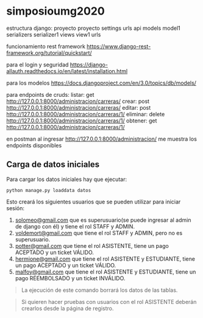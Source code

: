 # simposioumg2020

estructura django:
proyecto
  proyecto
    settings
    urls
  api
    models
      model1
    serializers
      serializer1
    views
      view1
    urls


funcionamiento rest framework https://www.django-rest-framework.org/tutorial/quickstart/


para el login y seguridad https://django-allauth.readthedocs.io/en/latest/installation.html


para los modelos https://docs.djangoproject.com/en/3.0/topics/db/models/

para endpoints de cruds: 
listar: get http://127.0.0.1:8000/administracion/carreras/
crear: post http://127.0.0.1:8000/administracion/carreras/
editar: post http://127.0.0.1:8000/administracion/carreras/1/
eliminar: delete http://127.0.0.1:8000/administracion/carreras/1/
obtener: get http://127.0.0.1:8000/administracion/carreras/1/

en postman al ingresar http://127.0.0.1:8000/administracion/ me muestra los endpoints disponibles


## Carga de datos iniciales
Para cargar los datos iniciales hay que ejecutar:
```
python manage.py loaddata datos
```
Esto crear&aacute; los siguientes usuarios que se pueden utilizar para iniciar sesi&oacute;n: 
1. solomeo@gmail.com que es superusuario(se puede ingresar al admin de django con &eacute;l) y tiene el rol STAFF y ADMIN.
1. voldemort@gmail.com que tiene el rol STAFF y ADMIN, pero no es superusuario.
1. potter@gmail.com que tiene el rol ASISTENTE, tiene un pago ACEPTADO y un ticket V&Aacute;LIDO.
1. hermione@gmail.com que tiene el rol ASISTENTE y ESTUDIANTE, tiene un pago ACEPTADO y un ticket V&Aacute;LIDO.
1. malfoy@gmail.com que tiene el rol ASISTENTE y ESTUDIANTE, tiene un pago REEMBOLSADO y un ticket INV&Aacute;LIDO.

> La ejecuci&oacute;n de este comando borrar&aacute; los datos de las tablas.

> Si quieren hacer pruebas con usuarios con el rol ASISTENTE deber&aacute;n crearlos desde la p&aacute;gina de registro.